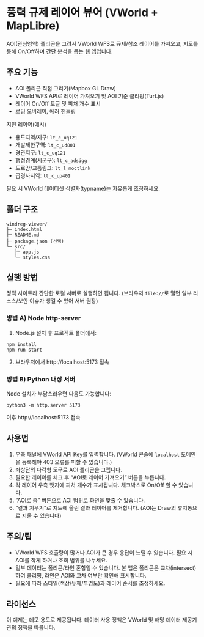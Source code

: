 # 풍력 규제 레이어 뷰어 (VWorld + MapLibre)

AOI(관심영역) 폴리곤을 그려서 VWorld WFS로 규제/참조 레이어를 가져오고, 지도를 통해 On/Off하며 간단 분석을 돕는 웹 앱입니다.

## 주요 기능
- AOI 폴리곤 직접 그리기(Mapbox GL Draw)
- VWorld WFS API로 레이어 가져오기 및 AOI 기준 클리핑(Turf.js)
- 레이어 On/Off 토글 및 피처 개수 표시
- 로딩 오버레이, 에러 핸들링

지원 레이어(예시)
- 용도지역/지구: `lt_c_uq121`
- 개발제한구역: `lt_c_ud801`
- 경관지구: `lt_c_uq121`
- 행정경계(시군구): `lt_c_adsigg`
- 도로망/교통링크: `lt_l_moctlink`
- 급경사지역: `lt_c_up401`

필요 시 VWorld 데이터셋 식별자(typname)는 자유롭게 조정하세요.

## 폴더 구조
```
windreg-viewer/
├─ index.html
├─ README.md
├─ package.json (선택)
└─ src/
   ├─ app.js
   └─ styles.css
```

## 실행 방법
정적 사이트라 간단한 로컬 서버로 실행하면 됩니다. (브라우저 `file://`로 열면 일부 리소스/보안 이슈가 생길 수 있어 서버 권장)

### 방법 A) Node http-server
1) Node.js 설치 후 프로젝트 폴더에서:
```
npm install
npm run start
```
2) 브라우저에서 http://localhost:5173 접속

### 방법 B) Python 내장 서버
Node 설치가 부담스러우면 다음도 가능합니다:
```
python3 -m http.server 5173
```
이후 http://localhost:5173 접속

## 사용법
1) 우측 패널에 VWorld API Key를 입력합니다. (VWorld 콘솔에 `localhost` 도메인을 등록해야 403 오류를 피할 수 있습니다.)
2) 좌상단의 다각형 도구로 AOI 폴리곤을 그립니다.
3) 필요한 레이어를 체크 후 “AOI로 레이어 가져오기” 버튼을 누릅니다.
4) 각 레이어 우측 뱃지에 피처 개수가 표시됩니다. 체크박스로 On/Off 할 수 있습니다.
5) “AOI로 줌” 버튼으로 AOI 범위로 화면을 맞출 수 있습니다.
6) “결과 지우기”로 지도에 올린 결과 레이어를 제거합니다. (AOI는 Draw의 휴지통으로 지울 수 있습니다)

## 주의/팁
- VWorld WFS 호출량이 많거나 AOI가 큰 경우 응답이 느릴 수 있습니다. 필요 시 AOI를 작게 하거나 조회 범위를 나누세요.
- 일부 데이터는 폴리곤/라인 혼합일 수 있습니다. 본 앱은 폴리곤은 교차(intersect)하여 클리핑, 라인은 AOI와 교차 여부만 확인해 표시합니다.
- 필요에 따라 스타일(색상/두께/투명도)과 레이어 순서를 조정하세요.

## 라이선스
이 예제는 데모 용도로 제공됩니다. 데이터 사용 정책은 VWorld 및 해당 데이터 제공기관의 정책을 따릅니다.
